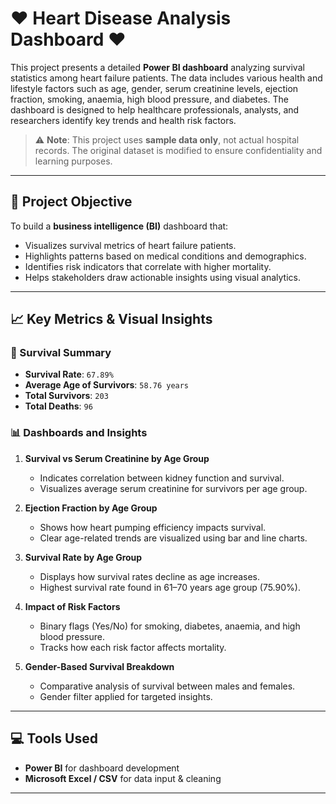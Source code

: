 # ❤️ Heart Disease Analysis Dashboard ❤️

This project presents a detailed **Power BI dashboard** analyzing survival statistics among heart failure patients. The data includes various health and lifestyle factors such as age, gender, serum creatinine levels, ejection fraction, smoking, anaemia, high blood pressure, and diabetes. The dashboard is designed to help healthcare professionals, analysts, and researchers identify key trends and health risk factors.

> ⚠️ **Note**: This project uses **sample data only**, not actual hospital records. The original dataset is modified to ensure confidentiality and learning purposes.

---

## 📌 Project Objective

To build a **business intelligence (BI)** dashboard that:

- Visualizes survival metrics of heart failure patients.
- Highlights patterns based on medical conditions and demographics.
- Identifies risk indicators that correlate with higher mortality.
- Helps stakeholders draw actionable insights using visual analytics.

---

## 📈 Key Metrics & Visual Insights

### 🧮 Survival Summary
- **Survival Rate**: `67.89%`
- **Average Age of Survivors**: `58.76 years`
- **Total Survivors**: `203`
- **Total Deaths**: `96`

### 📊 Dashboards and Insights

1. **Survival vs Serum Creatinine by Age Group**
   - Indicates correlation between kidney function and survival.
   - Visualizes average serum creatinine for survivors per age group.

2. **Ejection Fraction by Age Group**
   - Shows how heart pumping efficiency impacts survival.
   - Clear age-related trends are visualized using bar and line charts.

3. **Survival Rate by Age Group**
   - Displays how survival rates decline as age increases.
   - Highest survival rate found in 61–70 years age group (75.90%).

4. **Impact of Risk Factors**
   - Binary flags (Yes/No) for smoking, diabetes, anaemia, and high blood pressure.
   - Tracks how each risk factor affects mortality.

5. **Gender-Based Survival Breakdown**
   - Comparative analysis of survival between males and females.
   - Gender filter applied for targeted insights.

---

## 💻 Tools Used

- **Power BI** for dashboard development
- **Microsoft Excel / CSV** for data input & cleaning

---
